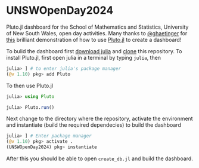 # UNSWOpenDay2024

Pluto.jl dashboard for the School of Mathematics and Statistics, University of New South Wales, open day activities.
Many thanks to [@ghaetinger](https://github.com/ghaetinger) for [this](https://www.youtube.com/watch?v=dP9UuEL00iM&t=437s) brilliant demonstration of how to use [Pluto.jl](https://github.com/fonsp/Pluto.jl) to create a dashboard!

To bulid the dashboard first [download julia](https://julialang.org/downloads/) and [clone](https://docs.github.com/en/repositories/creating-and-managing-repositories/cloning-a-repository) this repository.
To install Pluto.jl, first open julia in a terminal by typing `julia`, then

```julia
julia> ] # to enter julia's package manager
(@v 1.10) pkg> add Pluto
```

To then use Pluto.jl

```julia
julia> using Pluto

julia> Pluto.run()
```

Next change to the directory where the repository, activate the environment and instantiate (build the required dependecies) to build the dashboard

```julia
julia> ] # Enter package manager
(@v 1.10) pkg> activate .
(UNSWOpenDay2024) pkg> instantiate
```

After this you should be able to open `create_db.jl` and build the dashboard.
